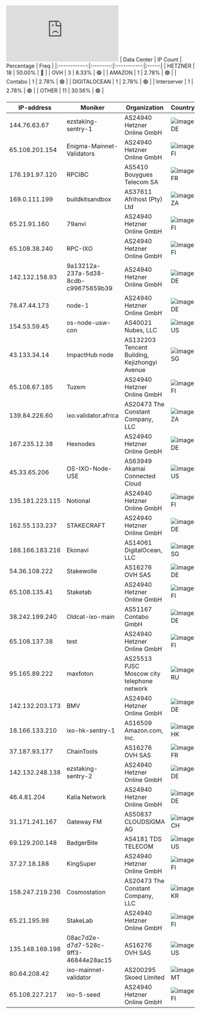 ![Diagramm](https://github.com/obajay/StateSync-snapshots/blob/main/Projects/Ixo/1/README.md)
| Data Center | IP Count | Percentage | Freq |
|:------------:|:--------:|:-----------:|:-----:|
| HETZNER | 18 | 50.00% | 🔴 |
| OVH | 3 | 8.33% | 🟢 |
| AMAZON | 1 | 2.78% | 🟢 |
| Contabo | 1 | 2.78% | 🟢 |
| DIGITALOCEAN | 1 | 2.78% | 🟢 |
| Interserver | 1 | 2.78% | 🟢 |
| OTHER | 11 | 30.56% | 🟢 |

<!-- START_TABLE -->
| IP-address | Moniker | Organization | Country | City |
|-------------|---------|---------------|---------|------|
| 144.76.63.67 | ezstaking-sentry-1 | AS24940 Hetzner Online GmbH | ![image](https://raw.githubusercontent.com/madebybowtie/FlagKit/master/Assets/SVG/DE.svg) DE | Plauen |
| 65.108.201.154 | Enigma-Mainnet-Validators | AS24940 Hetzner Online GmbH | ![image](https://raw.githubusercontent.com/obajay/FlagKit/master/Assets/SVG/FI.svg) FI | Helsinki |
| 176.191.97.120 | RPCIBC | AS5410 Bouygues Telecom SA | ![image](https://raw.githubusercontent.com/obajay/FlagKit/master/Assets/SVG/FR.svg) FR | Grenoble |
| 169.0.111.199 | buildkitsandbox | AS37611 Afrihost (Pty) Ltd | ![image](https://raw.githubusercontent.com/obajay/FlagKit/master/Assets/SVG/ZA.svg) ZA | Cape Town |
| 65.21.91.160 | 79anvi | AS24940 Hetzner Online GmbH | ![image](https://raw.githubusercontent.com/obajay/FlagKit/master/Assets/SVG/FI.svg) FI | Tuusula |
| 65.108.38.240 | RPC-IXO | AS24940 Hetzner Online GmbH | ![image](https://raw.githubusercontent.com/obajay/FlagKit/master/Assets/SVG/FI.svg) FI | Helsinki |
| 142.132.158.93 | 9a13212a-237a-5d38-8cdb-c99675659b39 | AS24940 Hetzner Online GmbH | ![image](https://raw.githubusercontent.com/madebybowtie/FlagKit/master/Assets/SVG/DE.svg) DE | Falkenstein |
| 78.47.44.173 | node-1 | AS24940 Hetzner Online GmbH | ![image](https://raw.githubusercontent.com/madebybowtie/FlagKit/master/Assets/SVG/DE.svg) DE | Nürnberg |
| 154.53.59.45 | os-node-usw-con | AS40021 Nubes, LLC | ![image](https://raw.githubusercontent.com/obajay/FlagKit/master/Assets/SVG/US.svg) US | Federal Way |
| 43.133.34.14 | ImpactHub node | AS132203 Tencent Building, Kejizhongyi Avenue | ![image](https://raw.githubusercontent.com/obajay/FlagKit/master/Assets/SVG/SG.svg) SG | Singapore |
| 65.108.67.185 | Tuzem | AS24940 Hetzner Online GmbH | ![image](https://raw.githubusercontent.com/obajay/FlagKit/master/Assets/SVG/FI.svg) FI | Helsinki |
| 139.84.226.60 | ixo.validator.africa | AS20473 The Constant Company, LLC | ![image](https://raw.githubusercontent.com/obajay/FlagKit/master/Assets/SVG/ZA.svg) ZA | Benoni |
| 167.235.12.38 | Hexnodes | AS24940 Hetzner Online GmbH | ![image](https://raw.githubusercontent.com/madebybowtie/FlagKit/master/Assets/SVG/DE.svg) DE | Falkenstein |
| 45.33.65.206 | OS-IXO-Node-USE | AS63949 Akamai Connected Cloud | ![image](https://raw.githubusercontent.com/obajay/FlagKit/master/Assets/SVG/US.svg) US | Morris Plains |
| 135.181.223.115 | Notional | AS24940 Hetzner Online GmbH | ![image](https://raw.githubusercontent.com/obajay/FlagKit/master/Assets/SVG/FI.svg) FI | Tuusula |
| 162.55.133.237 | STAKECRAFT | AS24940 Hetzner Online GmbH | ![image](https://raw.githubusercontent.com/madebybowtie/FlagKit/master/Assets/SVG/DE.svg) DE | Falkenstein |
| 188.166.183.216 | Ekonavi | AS14061 DigitalOcean, LLC | ![image](https://raw.githubusercontent.com/obajay/FlagKit/master/Assets/SVG/SG.svg) SG | Singapore |
| 54.36.108.222 | Stakewolle | AS16276 OVH SAS | ![image](https://raw.githubusercontent.com/madebybowtie/FlagKit/master/Assets/SVG/DE.svg) DE | Frankfurt am Main |
| 65.108.135.41 | Staketab | AS24940 Hetzner Online GmbH | ![image](https://raw.githubusercontent.com/obajay/FlagKit/master/Assets/SVG/FI.svg) FI | Helsinki |
| 38.242.199.240 | Oldcat-ixo-main | AS51167 Contabo GmbH | ![image](https://raw.githubusercontent.com/madebybowtie/FlagKit/master/Assets/SVG/DE.svg) DE | Düsseldorf |
| 65.108.137.38 | test | AS24940 Hetzner Online GmbH | ![image](https://raw.githubusercontent.com/obajay/FlagKit/master/Assets/SVG/FI.svg) FI | Helsinki |
| 95.165.89.222 | maxfoton | AS25513 PJSC Moscow city telephone network | ![image](https://raw.githubusercontent.com/obajay/FlagKit/master/Assets/SVG/RU.svg) RU | Moscow |
| 142.132.203.173 | BMV | AS24940 Hetzner Online GmbH | ![image](https://raw.githubusercontent.com/madebybowtie/FlagKit/master/Assets/SVG/DE.svg) DE | Falkenstein |
| 18.166.133.210 | ixo-hk-sentry-1 | AS16509 Amazon.com, Inc. | ![image](https://raw.githubusercontent.com/obajay/FlagKit/master/Assets/SVG/HK.svg) HK | Hong Kong |
| 37.187.93.177 | ChainTools | AS16276 OVH SAS | ![image](https://raw.githubusercontent.com/obajay/FlagKit/master/Assets/SVG/FR.svg) FR | Gravelines |
| 142.132.248.138 | ezstaking-sentry-2 | AS24940 Hetzner Online GmbH | ![image](https://raw.githubusercontent.com/madebybowtie/FlagKit/master/Assets/SVG/DE.svg) DE | Falkenstein |
| 46.4.81.204 | Kalia Network | AS24940 Hetzner Online GmbH | ![image](https://raw.githubusercontent.com/madebybowtie/FlagKit/master/Assets/SVG/DE.svg) DE | Falkenstein |
| 31.171.241.167 | Gateway FM | AS50837 CLOUDSIGMA AG | ![image](https://raw.githubusercontent.com/obajay/FlagKit/master/Assets/SVG/CH.svg) CH | Zug |
| 69.129.200.148 | BadgerBite | AS4181 TDS TELECOM | ![image](https://raw.githubusercontent.com/obajay/FlagKit/master/Assets/SVG/US.svg) US | Madison |
| 37.27.18.188 | KingSuper | AS24940 Hetzner Online GmbH | ![image](https://raw.githubusercontent.com/obajay/FlagKit/master/Assets/SVG/FI.svg) FI | Helsinki |
| 158.247.219.236 | Cosmostation | AS20473 The Constant Company, LLC | ![image](https://raw.githubusercontent.com/obajay/FlagKit/master/Assets/SVG/KR.svg) KR | Paripark |
| 65.21.195.98 | StakeLab | AS24940 Hetzner Online GmbH | ![image](https://raw.githubusercontent.com/obajay/FlagKit/master/Assets/SVG/FI.svg) FI | Tuusula |
| 135.148.169.198 | 08ac7d2e-d7d7-528c-9ff3-46844e28ac15 | AS16276 OVH SAS | ![image](https://raw.githubusercontent.com/obajay/FlagKit/master/Assets/SVG/US.svg) US | Ashburn |
| 80.64.208.42 | ixo-mainnet-validator | AS200295 Skoed Limited | ![image](https://raw.githubusercontent.com/obajay/FlagKit/master/Assets/SVG/MT.svg) MT | Qormi |
| 65.108.227.217 | ixo-5-seed | AS24940 Hetzner Online GmbH | ![image](https://raw.githubusercontent.com/obajay/FlagKit/master/Assets/SVG/FI.svg) FI | Helsinki |

<!-- END_TABLE -->